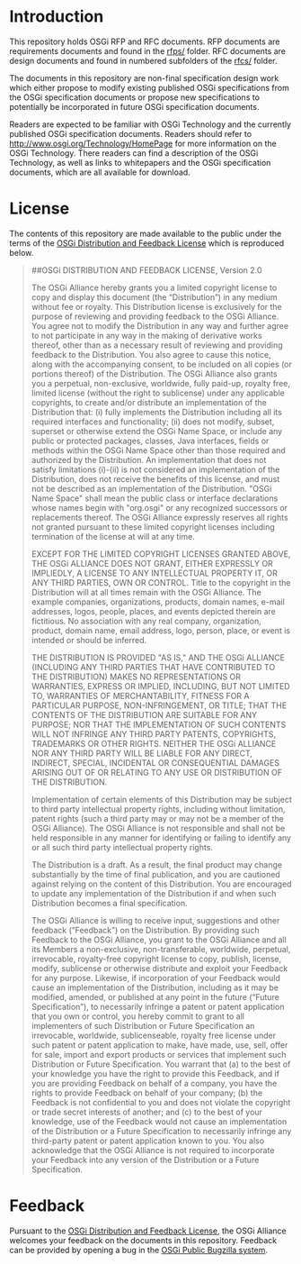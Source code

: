 # Introduction

This repository holds OSGi RFP and RFC documents. RFP documents are requirements documents and found in the [rfps/](rfps/) folder. RFC documents are design documents and found in numbered subfolders of the [rfcs/](rfcs/) folder.

The documents in this repository are non-final specification design work which either propose to modify existing published OSGi specifications from the OSGi specification documents or propose new specifications to potentially be incorporated in future OSGi specification documents.

Readers are expected to be familiar with OSGi Technology and the currently published OSGi specification documents. Readers should refer to <http://www.osgi.org/Technology/HomePage> for more information on the OSGi Technology. There readers can find a description of the OSGi Technology, as well as links to whitepapers and the OSGi specification documents, which are all available for download.

# License

The contents of this repository are made available to the public under the terms of the [OSGi Distribution and Feedback License](http://www.osgi.org/Main/OSGiDistributionAndFeedbackLicense) which is reproduced below.

> ##OSGi DISTRIBUTION AND FEEDBACK LICENSE, Version 2.0
> 
> The OSGi Alliance hereby grants you a limited copyright license to copy and display this document (the “Distribution”) in any medium without fee or royalty. This Distribution license is exclusively for the purpose of reviewing and providing feedback to the OSGi Alliance.  You agree not to modify the Distribution in any way and further agree to not participate in any way in the making of derivative works thereof, other than as a necessary result of reviewing and providing feedback to the Distribution.  You also agree to cause this notice, along with the accompanying consent, to be included on all copies (or portions thereof) of the Distribution. The OSGi Alliance also grants you a perpetual, non-exclusive, worldwide, fully paid-up, royalty free, limited license (without the right to sublicense) under any applicable copyrights, to create and/or distribute an implementation of the Distribution that: (i) fully implements the Distribution including all its required interfaces and functionality; (ii) does not modify, subset, superset or otherwise extend the OSGi Name Space, or include any public or protected packages, classes, Java interfaces, fields or methods within the OSGi Name Space other than those required and authorized by the Distribution. An implementation that does not satisfy limitations (i)-(ii) is not considered an implementation of the Distribution, does not receive the benefits of this license, and must not be described as an implementation of the Distribution. "OSGi Name Space" shall mean the public class or interface declarations whose names begin with "org.osgi" or any recognized successors or replacements thereof. The OSGi Alliance expressly reserves all rights not granted pursuant to these limited copyright licenses including termination of the license at will at any time.
> 
> EXCEPT FOR THE LIMITED COPYRIGHT LICENSES GRANTED ABOVE, THE OSGi ALLIANCE DOES NOT GRANT, EITHER EXPRESSLY OR IMPLIEDLY, A LICENSE TO ANY INTELLECTUAL PROPERTY IT, OR ANY THIRD PARTIES, OWN OR CONTROL.  Title to the copyright in the Distribution will at all times remain with the OSGi Alliance.  The example companies, organizations, products, domain names, e-mail addresses, logos, people, places, and events depicted therein are fictitious.  No association with any real company, organization, product, domain name, email address, logo, person, place, or event is intended or should be inferred.  
> 
> THE DISTRIBUTION IS PROVIDED "AS IS," AND THE OSGi ALLIANCE (INCLUDING ANY THIRD PARTIES THAT HAVE CONTRIBUTED TO THE DISTRIBUTION) MAKES NO REPRESENTATIONS OR WARRANTIES, EXPRESS OR IMPLIED, INCLUDING, BUT NOT LIMITED TO, WARRANTIES OF MERCHANTABILITY, FITNESS FOR A PARTICULAR PURPOSE, NON-INFRINGEMENT, OR TITLE; THAT THE CONTENTS OF THE DISTRIBUTION ARE SUITABLE FOR ANY PURPOSE; NOR THAT THE IMPLEMENTATION OF SUCH CONTENTS WILL NOT INFRINGE ANY THIRD PARTY PATENTS, COPYRIGHTS, TRADEMARKS OR OTHER RIGHTS. NEITHER THE OSGi ALLIANCE NOR ANY THIRD PARTY WILL BE LIABLE FOR ANY DIRECT, INDIRECT, SPECIAL, INCIDENTAL OR CONSEQUENTIAL DAMAGES ARISING OUT OF OR RELATING TO ANY USE OR DISTRIBUTION OF THE DISTRIBUTION. 
> 
> Implementation of certain elements of this Distribution may be subject to third party intellectual property rights, including without limitation, patent rights (such a third party may or may not be a member of the OSGi Alliance). The OSGi Alliance is not responsible and shall not be held responsible in any manner for identifying or failing to identify any or all such third party intellectual property rights.
> 
> The Distribution is a draft. As a result, the final product may change substantially by the time of final publication, and you are cautioned against relying on the content of this Distribution.  You are encouraged to update any implementation of the Distribution if and when such Distribution becomes a final specification.  
> 
> The OSGi Alliance is willing to receive input, suggestions and other feedback (“Feedback”) on the Distribution.  By providing such Feedback to the OSGi Alliance, you grant to the OSGi Alliance and all its Members a non-exclusive, non-transferable, worldwide, perpetual, irrevocable, royalty-free copyright license to copy, publish, license, modify, sublicense or otherwise distribute and exploit your Feedback for any purpose.  Likewise, if incorporation of your Feedback would cause an implementation of the Distribution, including as it may be modified, amended, or published at any point in the future (“Future Specification”),  to necessarily infringe a patent or patent application that you own or control, you hereby commit to grant to all implementers of such Distribution or Future Specification an irrevocable, worldwide, sublicenseable, royalty free license under such patent or patent application to make, have made, use, sell, offer for sale, import and export products or services that implement such Distribution or Future Specification.  You warrant that (a) to the best of your knowledge you have the right to provide this Feedback, and if you are providing Feedback on behalf of a company, you have the rights to provide Feedback on behalf of your company; (b) the Feedback is not confidential to you and does not violate the copyright or trade secret interests of another; and (c) to the best of your knowledge, use of the Feedback would not cause an implementation of the Distribution or a Future Specification to necessarily infringe any third-party patent or patent application known to you.  You also acknowledge that the OSGi Alliance is not required to incorporate your Feedback into any version of the Distribution or a Future Specification.

# Feedback

Pursuant to the [OSGi Distribution and Feedback License](http://www.osgi.org/Main/OSGiDistributionAndFeedbackLicense), the OSGi Alliance welcomes your feedback on the documents in this repository. Feedback can be provided by opening a bug in the [OSGi Public Bugzilla system](https://www.osgi.org/bugzilla/enter_bug.cgi?product=OSGi%20Specification).
